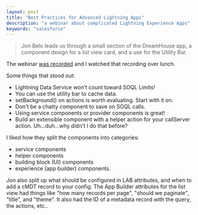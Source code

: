 ```yaml
---
layout: post
title: "Best Practices for Advanced Lightning Apps"
description: "a webinar about complicated Lightning Experience Apps"
keywords: "salesforce"
---
```


> Jon Belo leads us through a small section of the DreamHouse app, a component design for a list view card, and a use for the Utility Bar.

The webinar [was recorded](https://www.youtube.com/watch?v=9G3TyoB0_vQ&feature=youtu.be) and I watched that recording over lunch.

Some things that stood out:
* Lightning Data Service won't count toward SOQL Limits!
* You can use the utility bar to cache data.
* setBackground() on actions is worth evaluating. Start with it on.
* Don't be a chatty component to save on SOQL calls.
* Using service components or provider components is great!
* Build an extensible component with a helper action for your callServer action. Uh...duh...why didn't I do that before?

I liked how they split the components into categories:
* service components
* helper components
* building block (UI) components
* experience (app builder) components.

Jon also split up what should be configured in LAB attributes, and when to add a cMDT record to your config. The App Builder attributes for the list view had things like "how many records per page", "should we paginate", "title", and "theme". It also had the ID of a metadata record with the query, the actions, etc..

